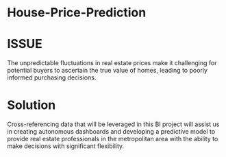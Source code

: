 # House-Price-Prediction

# ISSUE
The unpredictable fluctuations in real estate prices make it challenging for potential buyers to ascertain the true value of homes, leading to poorly informed purchasing decisions.
# Solution 
Cross-referencing data that will be leveraged in this BI project will assist us in creating autonomous dashboards and developing a predictive model to provide real estate professionals in the metropolitan area with the ability to make decisions with significant flexibility.
